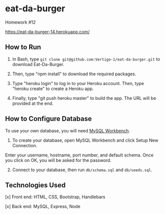 # eat-da-burger

Homework #12

https://eat-da-burger-14.herokuapp.com/

## How to Run

1. In Bash, type `git clone git@github.com:Vertigo-1/eat-da-burger.git` to download Eat-Da-Burger.

2. Then, type "npm install" to download the required packages.

3. Type "heroku login" to log in to your Heroku account. Then, type "heroku create" to create a Heroku app.

4. Finally, type "git push heroku master" to build the app. The URL will be provided at the end.

## How to Configure Database

To use your own database, you will need [MySQL Workbench](https://dev.mysql.com/downloads/workbench/).

1. To create your database, open MySQL Workbench and click Setup New Connection.

Enter your username, hostname, port number, and default schema. Once you click on OK, you will be asked for the password.

2. Connect to your database, then run `db/schema.sql` and `db/seeds.sql`.


## Technologies Used

[x] Front end: HTML, CSS, Bootstrap, Handlebars

[x] Back end: MySQL, Express, Node
